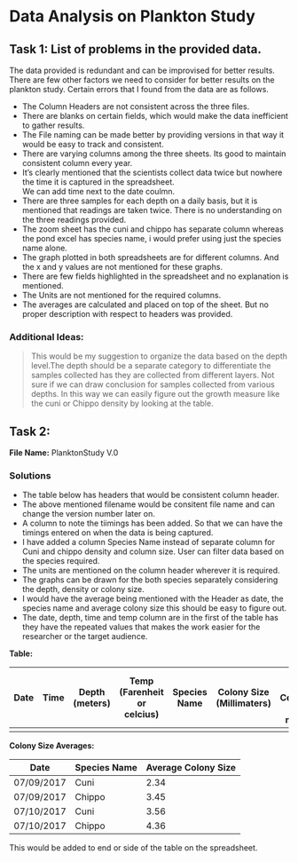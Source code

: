 # Data Analysis on Plankton Study

## Task 1:  List of problems in the provided data.
 
 The data provided is redundant and can be improvised for better results.  There are few other factors we need to consider for better results on the plankton study. Certain errors that I found from the data are as follows. 
* The Column Headers are not consistent across the three files.
* There are blanks on certain fields, which would make the data inefficient to gather results.
* The File naming can be made better by providing versions in that way it would be easy to track and consistent.
* There are varying columns among the three sheets. Its good to maintain consistent column every year.
* It’s clearly mentioned that the scientists collect data twice but nowhere the time it is captured in the spreadsheet.  
We can add time next to the date coulmn.
* There are three samples for each depth on a daily basis, but it is mentioned that readings are taken twice.  There is no understanding on the three readings provided.
* The zoom sheet has the cuni and chippo has separate column whereas the pond excel has species name, i would prefer using just the species name alone.
* The graph plotted in both spreadsheets are for different columns. And the x and y values are not mentioned for these graphs.
* There are few fields highlighted in the spreadsheet and no explanation is mentioned.
* The Units are not mentioned for the required columns.
* The averages are calculated and placed on top of the sheet. But no proper description with respect to headers was provided.

### Additional Ideas: 
> This would be my suggestion to organize the data based on the depth level.The depth should be a separate category to differentiate the samples collected has they are collected from different layers.  Not sure if we can draw conclusion for samples collected from various depths.  In this way we can easily figure out the growth measure like the cuni or Chippo density by looking at the table.


## Task 2:
**File Name:** PlanktonStudy V.0
### Solutions
* The table below has headers that would be consistent column header.
* The above mentioned filename would be consitent file name and can change the version number later on.
* A column to note the tiimings has been added. So that we can have the timings entered on when the data is being captured.
* I have added a column Species Name instead of separate column for Cuni and chippo density and column size.  User can filter data based on the species required.
* The units are mentioned on the column header wherever it is required.
* The graphs can be drawn for the both species separately considering the depth, density or colony size.
* I would have the average being mentioned with the Header as date, the species name and average colony size this should be easy to figure out. 
* The date, depth, time and temp column are in the first of the table has they have the repeated values that makes the work easier for the researcher or the target audience.

**Table:**

| Date | Time | Depth (meters) | Temp (Farenheit or celcius) | Species Name | Colony Size (Millimaters) | Density (Cubic Centimeters or milliliters) | Chla |
|------|------|----------------|-----------------------------|--------------|---------------------------|--------------------------------------------|------|
|      |      |                |                             |              |                           |                                            |      |

**Colony Size Averages:**

| Date       | Species Name | Average Colony Size |
|------------|--------------|---------------------|
| 07/09/2017 | Cuni         | 2.34                |
| 07/09/2017 | Chippo       | 3.45                |
| 07/10/2017 | Cuni         | 3.56                |
| 07/10/2017 | Chippo       | 4.36                |

This would be added to end or side of the table on the spreadsheet.
